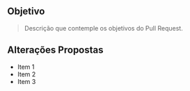 ## Objetivo

> Descrição que contemple os objetivos do Pull Request.

## Alterações Propostas

- Item 1
- Item 2
- Item 3
